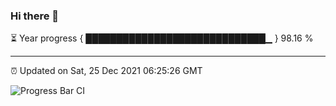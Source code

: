 ### Hi there 👋

⏳ Year progress { █████████████████████████████▁ } 98.16 %

---

⏰ Updated on Sat, 25 Dec 2021 06:25:26 GMT

![Progress Bar CI](https://github.com/ZhaoGui/ZhaoGui/workflows/Progress%20Bar%20CI/badge.svg)
